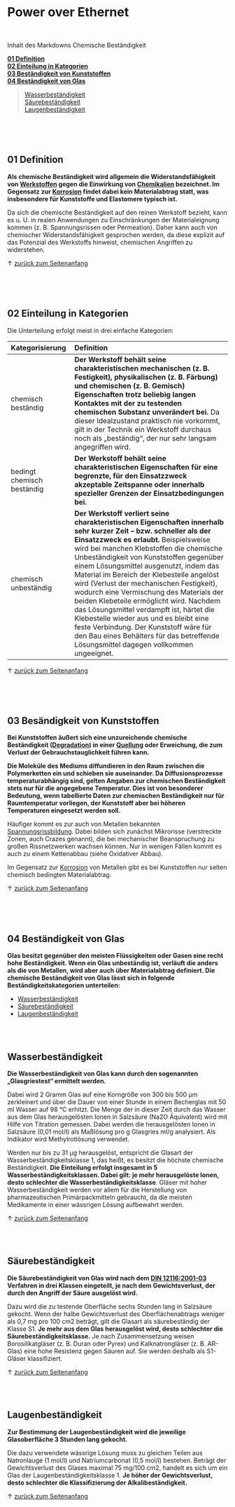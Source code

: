 
<a name="top"></a>
# Power over Ethernet

<br/>

Inhalt des Markdowns Chemische Beständigkeit

**[01 Definition](#1)** <br/>
**[02 Einteilung in Kategorien](#2)** <br/>
**[03 Beständigkeit von Kunststoffen](#3)** <br/>
**[04 Beständigkeit von Glas](#4)** <br/>
> [Wasserbeständigkeit](#4.1) <br/>
> [Säurebeständigkeit](#4.2) <br/>
> [Laugenbeständigkeit](#4.3) <br/>

<br/>

<br/>

<br/>

<a name="1"></a>
## 01 Definition
**Als chemische Beständigkeit wird allgemein die Widerstandsfähigkeit von [Werkstoffen](https://de.wikipedia.org/wiki/Werkstoff) gegen die Einwirkung von [Chemikalien](https://de.wikipedia.org/wiki/Chemikalie) bezeichnet. Im Gegensatz zur [Korrosion](https://de.wikipedia.org/wiki/Korrosion) findet dabei kein Materialabtrag statt, was insbesondere für Kunststoffe und Elastomere typisch ist.**

Da sich die chemische Beständigkeit auf den reinen Werkstoff bezieht, kann es u. U. in realen Anwendungen zu Einschränkungen der Materialeignung kommen (z. B. Spannungsrissen oder Permeation). Daher kann auch von chemischer Widerstandsfähigkeit gesprochen werden, da diese explizit auf das Potenzial des Werkstoffs hinweist, chemischen Angriffen zu widerstehen.

&uarr; [zurück zum Seitenanfang](#top)

<br/>

<br/>

<br/>

<a name="2"></a>
## 02 Einteilung in Kategorien
Die Unterteilung erfolgt meist in drei einfache Kategorien:



| Kategorisierung     | Definition | 
| :-------------- | :------ | 
| chemisch beständig | **Der Werkstoff behält seine charakteristischen mechanischen (z. B. Festigkeit), physikalischen (z. B. Färbung) und chemischen (z. B. Gemisch) Eigenschaften trotz beliebig langen Kontaktes mit der zu testenden chemischen Substanz unverändert bei.** Da dieser Idealzustand praktisch nie vorkommt, gilt in der Technik ein Werkstoff durchaus noch als „beständig“, der nur sehr langsam angegriffen wird.     |
| bedingt chemisch beständig | **Der Werkstoff behält seine charakteristischen Eigenschaften für eine begrenzte, für den Einsatzzweck akzeptable Zeitspanne oder innerhalb spezieller Grenzen der Einsatzbedingungen bei.**     |
| chemisch unbeständig | **Der Werkstoff verliert seine charakteristischen Eigenschaften innerhalb sehr kurzer Zeit – bzw. schneller als der Einsatzzweck es erlaubt.** Beispielsweise wird bei manchen Klebstoffen die chemische Unbeständigkeit von Kunststoffen gegenüber einem Lösungsmittel ausgenutzt, indem das Material im Bereich der Klebestelle angelöst wird (Verlust der mechanischen Festigkeit), wodurch eine Vermischung des Materials der beiden Klebeteile ermöglicht wird. Nachdem das Lösungsmittel verdampft ist, härtet die Klebestelle wieder aus und es bleibt eine feste Verbindung. Der Kunststoff wäre für den Bau eines Behälters für das betreffende Lösungsmittel dagegen vollkommen ungeeignet.      |

&uarr; [zurück zum Seitenanfang](#top)

<br/>

<br/>

<br/>

<a name="3"></a>
## 03 Besändigkeit von Kunststoffen
**Bei Kunststoffen äußert sich eine unzureichende chemische Beständigkeit ([Degradation](https://de.wikipedia.org/wiki/Degradation_von_Kunststoffen)) in einer [Quellung](https://de.wikipedia.org/wiki/Quellung) oder Erweichung, die zum Verlust der Gebrauchstauglichkeit führen kann.** 

**Die Moleküle des Mediums diffundieren in den Raum zwischen die Polymerketten ein und schieben sie auseinander. Da Diffusionsprozesse temperaturabhängig sind, gelten Angaben zur chemischen Beständigkeit stets nur für die angegebene Temperatur. Dies ist von besonderer Bedeutung, wenn tabellierte Daten zur chemischen Beständigkeit nur für Raumtemperatur vorliegen, der Kunststoff aber bei höheren Temperaturen eingesetzt werden soll.**

Häufiger kommt es zur auch von Metallen bekannten [Spannungsrissbildung](https://de.wikipedia.org/wiki/Spannungsrisskorrosion). Dabei bilden sich zunächst Mikrorisse (verstreckte Zonen, auch Crazes genannt), die bei mechanischer Beanspruchung zu großen Rissnetzwerken wachsen können. Nur in wenigen Fällen kommt es auch zu einem Kettenabbau (siehe Oxidativer Abbau).

Im Gegensatz zur [Korrosion](https://de.wikipedia.org/wiki/Korrosion) von Metallen gibt es bei Kunststoffen nur selten chemisch bedingten Materialabtrag.

&uarr; [zurück zum Seitenanfang](#top)

<br/>

<br/>

<br/>

<a name="4"></a>
## 04 Beständigkeit von Glas
**Glas besitzt gegenüber den meisten Flüssigkeiten oder Gasen eine recht hohe Beständigkeit. Wenn ein Glas unbeständig ist, verläuft die anders als die von Metallen, wird aber auch über Materialabtrag definiert. Die chemische Beständigkeit von Glas lässt sich in folgende Beständigkeitskategorien unterteilen:**
- [Wasserbeständigkeit](#4.1)
- [Säurebeständigkeit](#4.2) 
- [Laugenbeständigkeit](4.3)

<br/>

<br/>

<a name="4.1"></a>
## Wasserbeständigkeit
**Die Wasserbeständigkeit von Glas kann durch den sogenannten „Glasgriestest“ ermittelt werden.**

Dabei wird 2 Gramm Glas auf eine Korngröße von 300 bis 500 μm zerkleinert und über die Dauer von einer Stunde in einem Becherglas mit 50 ml Wasser auf 98 °C erhitzt. Die Menge der in dieser Zeit durch das Wasser aus dem Glas herausgelösten Ionen in Salzsäure (Na2O Äquivalent) wird mit Hilfe von Titration gemessen. Dabei werden die herausgelösten Ionen in Salzsäure (0,01 mol/l) als Maßlösung pro g Glasgries ml/g analysiert. Als Indikator wird Methylrotlösung verwendet. 

Werden nur bis zu 31 μg herausgelöst, entspricht die Glasart der Wasserbeständigkeitsklasse 1, das heißt, es besitzt die höchste chemische Beständigkeit. **Die Einteilung erfolgt insgesamt in 5 Wasserbeständigkeitsklassen. Dabei gilt: je mehr herausgelöste Ionen, desto schlechter die Wasserbeständigkeitsklasse**. Gläser mit hoher Wasserbeständigkeit werden vor allem für die Herstellung von pharmazeutischen Primärpackmitteln gebraucht, da die meisten Medikamente in einer wässrigen Lösung aufbewahrt werden.

&uarr; [zurück zum Seitenanfang](#top)

<br/>

<br/>

<a name="4.2"></a>
## Säurebeständigkeit
**Die Säurebeständigkeit von Glas wird nach dem [DIN 12116:2001-03](https://www.beuth.de/de/norm/din-12116/37156377) Verfahren in drei Klassen eingeteilt, je nach dem Gewichtsverlust, der durch den Angriff der Säure ausgelöst wird.** 

Dazu wird die zu testende Oberfläche sechs Stunden lang in Salzsäure gekocht. Wenn der halbe Gewichtsverlust des Oberflächenabtrags weniger als 0,7 mg pro 100 cm2 beträgt, gilt die Glasart als säurebeständig der Klasse S1. **Je mehr aus dem Glas herausgelöst wird, desto schlechter die Säurebeständigkeitsklasse.** Je nach Zusammensetzung weisen Borosilikatgläser (z. B. Duran oder Pyrex) und Kalknatrongläser (z. B. AR-Glas) eine hohe Resistenz gegen Säuren auf. Sie werden deshalb als S1-Gläser klassifiziert.

&uarr; [zurück zum Seitenanfang](#top)

<br/>

<br/>

<a name="4.3"></a>
## Laugenbeständigkeit
**Zur Bestimmung der Laugenbeständigkeit wird die jeweilige Glasoberfläche 3 Stunden lang gekocht.** 

Die dazu verwendete wässrige Lösung muss zu gleichen Teilen aus Natronlauge (1 mol/l) und Natriumcarbonat (0,5 mol/l) bestehen. Beträgt der Gewichtsverlust des Glases maximal 75 mg/100 cm2, handelt es sich um ein Glas der Laugenbeständigkeitsklasse 1. **Je höher der Gewichtsverlust, desto schlechter die Klassifizierung der Alkalibeständigkeit.**


&uarr; [zurück zum Seitenanfang](#top)

<br/>

<br/>

<br/>
